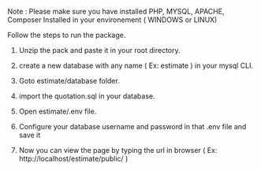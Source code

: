 Note : Please make sure you have installed PHP, MYSQL, APACHE, Composer Installed in your environement ( WINDOWS or LINUX)

Follow the steps to run the package.

1. Unzip the pack and paste it in your root directory.

2. create a new database with any name ( Ex: estimate ) in your mysql CLI.

3. Goto estimate/database folder.

4. import the quotation.sql in your database.

5. Open estimate/.env file.

6. Configure your database username and password in that .env file and save it

7. Now you can view the page by typing the url in browser ( Ex: http://localhost/estimate/public/ )